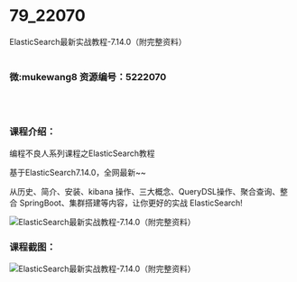 # 79_22070
ElasticSearch最新实战教程-7.14.0（附完整资料）
<br/></br>
<h3>微:mukewang8 资源编号：5222070</h3>
<br/></br>
<h3>课程介绍：</h3>
<p>编程不良人系列课程之<a title="查看与 ElasticSearch 相关的文章" target="_blank">ElasticSearch</a>教程</p>
<p>基于ElasticSearch7.14.0，全网最新~~</p>
<p>从历史、简介、安装、kibana 操作、三大概念、QueryDSL操作、聚合查询、整合 SpringBoot、集群搭建等内容，让你更好的实战 ElasticSearch!</p>
<p><img src="https://www.ko996.com/wp-content/uploads/img/2021/12/1-55-300x170.png" alt="ElasticSearch最新实战教程-7.14.0（附完整资料）"></p>
<div class="info-desc">
<h3>课程截图：</h3>
<p><img src="https://www.ko996.com/wp-content/uploads/img/2021/12/2-21.png" alt="ElasticSearch最新实战教程-7.14.0（附完整资料）"></p>


			
</div>
